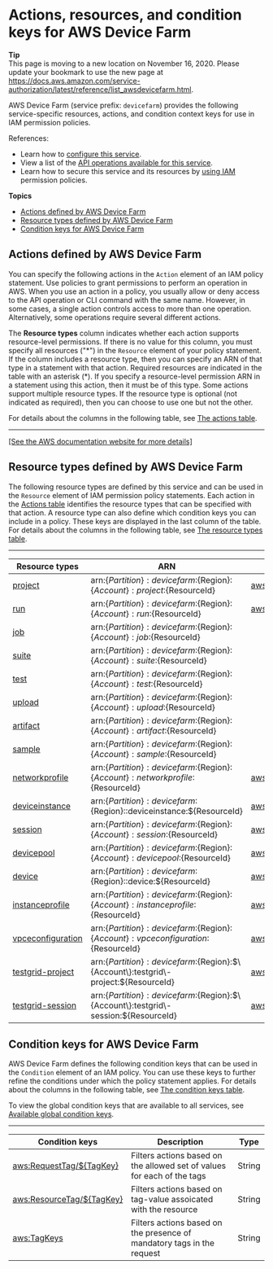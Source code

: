 # Actions, resources, and condition keys for AWS Device Farm<a name="list_awsdevicefarm"></a>

**Tip**  
This page is moving to a new location on November 16, 2020\. Please update your bookmark to use the new page at [https://docs\.aws\.amazon\.com/service\-authorization/latest/reference/list\_awsdevicefarm\.html](https://docs.aws.amazon.com/service-authorization/latest/reference/list_awsdevicefarm.html)\. 

AWS Device Farm \(service prefix: `devicefarm`\) provides the following service\-specific resources, actions, and condition context keys for use in IAM permission policies\.

References:
+ Learn how to [configure this service](https://docs.aws.amazon.com/devicefarm/latest/developerguide/welcome.html)\.
+ View a list of the [API operations available for this service](https://docs.aws.amazon.com/devicefarm/latest/APIReference/API_Operations.html)\.
+ Learn how to secure this service and its resources by [using IAM](https://docs.aws.amazon.com/devicefarm/latest/developerguide/permissions.html) permission policies\.

**Topics**
+ [Actions defined by AWS Device Farm](#awsdevicefarm-actions-as-permissions)
+ [Resource types defined by AWS Device Farm](#awsdevicefarm-resources-for-iam-policies)
+ [Condition keys for AWS Device Farm](#awsdevicefarm-policy-keys)

## Actions defined by AWS Device Farm<a name="awsdevicefarm-actions-as-permissions"></a>

You can specify the following actions in the `Action` element of an IAM policy statement\. Use policies to grant permissions to perform an operation in AWS\. When you use an action in a policy, you usually allow or deny access to the API operation or CLI command with the same name\. However, in some cases, a single action controls access to more than one operation\. Alternatively, some operations require several different actions\.

The **Resource types** column indicates whether each action supports resource\-level permissions\. If there is no value for this column, you must specify all resources \("\*"\) in the `Resource` element of your policy statement\. If the column includes a resource type, then you can specify an ARN of that type in a statement with that action\. Required resources are indicated in the table with an asterisk \(\*\)\. If you specify a resource\-level permission ARN in a statement using this action, then it must be of this type\. Some actions support multiple resource types\. If the resource type is optional \(not indicated as required\), then you can choose to use one but not the other\.

For details about the columns in the following table, see [The actions table](reference_policies_actions-resources-contextkeys.md#actions_table)\.


****  
[\[See the AWS documentation website for more details\]](http://docs.aws.amazon.com/IAM/latest/UserGuide/list_awsdevicefarm.html)

## Resource types defined by AWS Device Farm<a name="awsdevicefarm-resources-for-iam-policies"></a>

The following resource types are defined by this service and can be used in the `Resource` element of IAM permission policy statements\. Each action in the [Actions table](#awsdevicefarm-actions-as-permissions) identifies the resource types that can be specified with that action\. A resource type can also define which condition keys you can include in a policy\. These keys are displayed in the last column of the table\. For details about the columns in the following table, see [The resource types table](reference_policies_actions-resources-contextkeys.md#resources_table)\.


****  

| Resource types | ARN | Condition keys | 
| --- | --- | --- | 
|   [ project ](https://docs.aws.amazon.com/devicefarm/latest/APIReference/API_Project.html)  |  arn:$\{Partition\}:devicefarm:$\{Region\}:$\{Account\}:project:$\{ResourceId\}  |   [ aws:ResourceTag/$\{TagKey\} ](#awsdevicefarm-aws_ResourceTag___TagKey_)   | 
|   [ run ](https://docs.aws.amazon.com/devicefarm/latest/APIReference/API_Run.html)  |  arn:$\{Partition\}:devicefarm:$\{Region\}:$\{Account\}:run:$\{ResourceId\}  |   [ aws:ResourceTag/$\{TagKey\} ](#awsdevicefarm-aws_ResourceTag___TagKey_)   | 
|   [ job ](https://docs.aws.amazon.com/devicefarm/latest/APIReference/API_Job.html)  |  arn:$\{Partition\}:devicefarm:$\{Region\}:$\{Account\}:job:$\{ResourceId\}  |  | 
|   [ suite ](https://docs.aws.amazon.com/devicefarm/latest/APIReference/API_Suite.html)  |  arn:$\{Partition\}:devicefarm:$\{Region\}:$\{Account\}:suite:$\{ResourceId\}  |  | 
|   [ test ](https://docs.aws.amazon.com/devicefarm/latest/APIReference/API_Test.html)  |  arn:$\{Partition\}:devicefarm:$\{Region\}:$\{Account\}:test:$\{ResourceId\}  |  | 
|   [ upload ](https://docs.aws.amazon.com/devicefarm/latest/APIReference/API_Upload.html)  |  arn:$\{Partition\}:devicefarm:$\{Region\}:$\{Account\}:upload:$\{ResourceId\}  |  | 
|   [ artifact ](https://docs.aws.amazon.com/devicefarm/latest/APIReference/API_Artifact.html)  |  arn:$\{Partition\}:devicefarm:$\{Region\}:$\{Account\}:artifact:$\{ResourceId\}  |  | 
|   [ sample ](https://docs.aws.amazon.com/devicefarm/latest/APIReference/API_Sample.html)  |  arn:$\{Partition\}:devicefarm:$\{Region\}:$\{Account\}:sample:$\{ResourceId\}  |  | 
|   [ networkprofile ](https://docs.aws.amazon.com/devicefarm/latest/APIReference/API_NetworkProfile.html)  |  arn:$\{Partition\}:devicefarm:$\{Region\}:$\{Account\}:networkprofile:$\{ResourceId\}  |   [ aws:ResourceTag/$\{TagKey\} ](#awsdevicefarm-aws_ResourceTag___TagKey_)   | 
|   [ deviceinstance ](https://docs.aws.amazon.com/devicefarm/latest/APIReference/API_DeviceInstance.html)  |  arn:$\{Partition\}:devicefarm:$\{Region\}::deviceinstance:$\{ResourceId\}  |   [ aws:ResourceTag/$\{TagKey\} ](#awsdevicefarm-aws_ResourceTag___TagKey_)   | 
|   [ session ](https://docs.aws.amazon.com/devicefarm/latest/APIReference/API_RemoteAccessSession.html)  |  arn:$\{Partition\}:devicefarm:$\{Region\}:$\{Account\}:session:$\{ResourceId\}  |   [ aws:ResourceTag/$\{TagKey\} ](#awsdevicefarm-aws_ResourceTag___TagKey_)   | 
|   [ devicepool ](https://docs.aws.amazon.com/devicefarm/latest/APIReference/API_DevicePool.html)  |  arn:$\{Partition\}:devicefarm:$\{Region\}:$\{Account\}:devicepool:$\{ResourceId\}  |   [ aws:ResourceTag/$\{TagKey\} ](#awsdevicefarm-aws_ResourceTag___TagKey_)   | 
|   [ device ](https://docs.aws.amazon.com/devicefarm/latest/APIReference/API_Device.html)  |  arn:$\{Partition\}:devicefarm:$\{Region\}::device:$\{ResourceId\}  |   [ aws:ResourceTag/$\{TagKey\} ](#awsdevicefarm-aws_ResourceTag___TagKey_)   | 
|   [ instanceprofile ](https://docs.aws.amazon.com/devicefarm/latest/APIReference/API_InstanceProfile.html)  |  arn:$\{Partition\}:devicefarm:$\{Region\}:$\{Account\}:instanceprofile:$\{ResourceId\}  |   [ aws:ResourceTag/$\{TagKey\} ](#awsdevicefarm-aws_ResourceTag___TagKey_)   | 
|   [ vpceconfiguration ](https://docs.aws.amazon.com/devicefarm/latest/APIReference/API_VPCEConfiguration.html)  |  arn:$\{Partition\}:devicefarm:$\{Region\}:$\{Account\}:vpceconfiguration:$\{ResourceId\}  |   [ aws:ResourceTag/$\{TagKey\} ](#awsdevicefarm-aws_ResourceTag___TagKey_)   | 
|   [ testgrid\-project ](https://docs.aws.amazon.com/devicefarm/latest/APIReference/API_TestGridProject.html)  |  arn:$\{Partition\}:devicefarm:$\{Region\}:$\{Account\}:testgrid\-project:$\{ResourceId\}  |   [ aws:ResourceTag/$\{TagKey\} ](#awsdevicefarm-aws_ResourceTag___TagKey_)   | 
|   [ testgrid\-session ](https://docs.aws.amazon.com/devicefarm/latest/APIReference/API_TestGridSession.html)  |  arn:$\{Partition\}:devicefarm:$\{Region\}:$\{Account\}:testgrid\-session:$\{ResourceId\}  |   [ aws:ResourceTag/$\{TagKey\} ](#awsdevicefarm-aws_ResourceTag___TagKey_)   | 

## Condition keys for AWS Device Farm<a name="awsdevicefarm-policy-keys"></a>

AWS Device Farm defines the following condition keys that can be used in the `Condition` element of an IAM policy\. You can use these keys to further refine the conditions under which the policy statement applies\. For details about the columns in the following table, see [The condition keys table](reference_policies_actions-resources-contextkeys.md#context_keys_table)\.

To view the global condition keys that are available to all services, see [Available global condition keys](reference_policies_condition-keys.html#AvailableKeys)\.


****  

| Condition keys | Description | Type | 
| --- | --- | --- | 
|   [ aws:RequestTag/$\{TagKey\} ](https://docs.aws.amazon.com/IAM/latest/UserGuide/reference_policies_condition-keys.html#condition-keys-requesttag)  | Filters actions based on the allowed set of values for each of the tags | String | 
|   [ aws:ResourceTag/$\{TagKey\} ](https://docs.aws.amazon.com/IAM/latest/UserGuide/reference_policies_condition-keys.html#condition-keys-resourcetag)  | Filters actions based on tag\-value assoicated with the resource | String | 
|   [ aws:TagKeys ](https://docs.aws.amazon.com/IAM/latest/UserGuide/reference_policies_condition-keys.html#condition-keys-tagkeys)  | Filters actions based on the presence of mandatory tags in the request | String | 